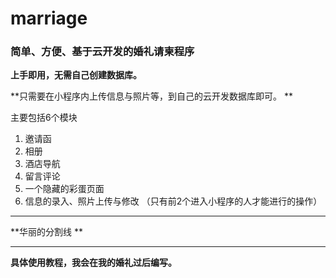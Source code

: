 # marriage

### 简单、方便、基于云开发的婚礼请柬程序

**上手即用，无需自己创建数据库。**

**只需要在小程序内上传信息与照片等，到自己的云开发数据库即可。 **



主要包括6个模块

1. 邀请函
2. 相册
3. 酒店导航
4. 留言评论
5. 一个隐藏的彩蛋页面
6. 信息的录入、照片上传与修改 （只有前2个进入小程序的人才能进行的操作）



---

**华丽的分割线 **

---

**具体使用教程，我会在我的婚礼过后编写。**


